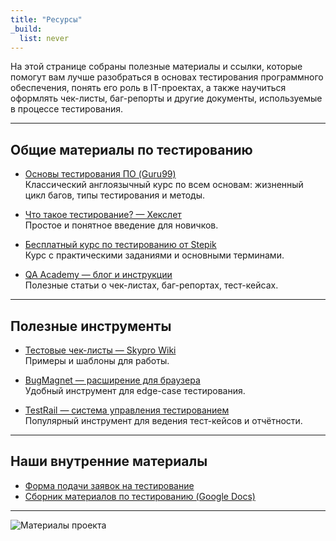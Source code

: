 ```yaml
---
title: "Ресурсы"
_build:
  list: never
---
```


На этой странице собраны полезные материалы и ссылки, которые помогут вам лучше разобраться в основах тестирования программного обеспечения, понять его роль в IT-проектах, а также научиться оформлять чек-листы, баг-репорты и другие документы, используемые в процессе тестирования.

---

## Общие материалы по тестированию

- [Основы тестирования ПО (Guru99)](https://www.guru99.com/software-testing.html)  
  Классический англоязычный курс по всем основам: жизненный цикл багов, типы тестирования и методы.

- [Что такое тестирование? — Хекслет](https://ru.hexlet.io/blog/posts/chto-takoe-testirovanie-po)  
  Простое и понятное введение для новичков.

- [Бесплатный курс по тестированию от Stepik](https://stepik.org/course/171826/promo)  
  Курс с практическими заданиями и основными терминами.

- [QA Academy — блог и инструкции](https://qa-academy.by/blog)  
  Полезные статьи о чек-листах, баг-репортах, тест-кейсах.

---

## Полезные инструменты

- [Тестовые чек-листы — Skypro Wiki](https://sky.pro/wiki/profession/primery-chek-listov-i-test-kejsov-gotovye-resheniya/)  
  Примеры и шаблоны для работы.

- [BugMagnet — расширение для браузера](https://github.com/BugMagnet/BugMagnet)  
  Удобный инструмент для edge-case тестирования.

- [TestRail — система управления тестированием](https://www.gurock.com/testrail/)  
  Популярный инструмент для ведения тест-кейсов и отчётности.

---

## Наши внутренние материалы

- [Форма подачи заявок на тестирование](https://forms.yandex.ru/u/66fa67ded04688ee4666dfd6/)  
- [Сборник материалов по тестированию (Google Docs)](https://docs.google.com/document/d/1FqQeATv9OZ2cQgYe4g8U5R77AnJqc0bhQJCeYMaQuZ8/edit?tab=t.0)

---

![Материалы проекта](/images/materials.jpg)
